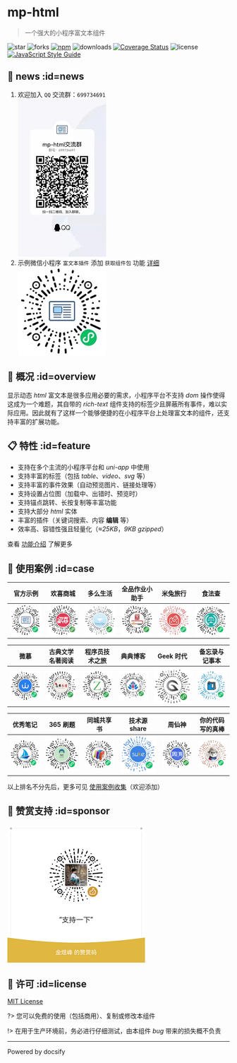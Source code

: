 # mp-html

> 一个强大的小程序富文本组件

![star](https://img.shields.io/github/stars/jin-yufeng/mp-html)
![forks](https://img.shields.io/github/forks/jin-yufeng/mp-html)
[![npm](https://img.shields.io/npm/v/mp-html)](https://www.npmjs.com/package/mp-html)
![downloads](https://img.shields.io/npm/dt/mp-html)
[![Coverage Status](https://coveralls.io/repos/github/jin-yufeng/mp-html/badge.svg?branch=master)](https://coveralls.io/github/jin-yufeng/mp-html?branch=master)
![license](https://img.shields.io/github/license/jin-yufeng/mp-html)
[![JavaScript Style Guide](https://img.shields.io/badge/code_style-standard-brightgreen.svg)](https://standardjs.com)

## 📰 news :id=news
1. 欢迎加入 `QQ` 交流群：`699734691`  
   ![group](assets/group.jpg)  
2. 示例微信小程序 `富文本插件` 添加 `获取组件包` 功能 [详细](overview/quickstart?id=mp)  
   ![富文本插件](assets/case/富文本插件.jpg)

## 📢 概况 :id=overview
显示动态 *html* 富文本是很多应用必要的需求，小程序平台不支持 *dom* 操作使得这成为一个难题，其自带的 *rich-text* 组件支持的标签少且屏蔽所有事件，难以实际应用。因此就有了这样一个能够便捷的在小程序平台上处理富文本的组件，还支持丰富的扩展功能。  

## 📋 特性 :id=feature
- 支持在多个主流的小程序平台和 *uni-app* 中使用
- 支持丰富的标签（包括 *table*、*video*、*svg* 等）
- 支持丰富的事件效果（自动预览图片、链接处理等）
- 支持设置占位图（加载中、出错时、预览时）
- 支持锚点跳转、长按复制等丰富功能
- 支持大部分 *html* 实体
- 丰富的插件（关键词搜索、内容 **编辑** 等）
- 效率高、容错性强且轻量化（*≈25KB*，*9KB gzipped*）

查看 [功能介绍](overview/feature) 了解更多

## 🎉 使用案例 :id=case

| 官方示例 | 欢喜商城 | 多么生活 | 全品作业小助手 | 米兔旅行 | 食法查 |
|:---:|:---:|:---:|:---:|:---:|:---:|
| ![富文本插件](assets/case/富文本插件.jpg) | ![欢喜商城](assets/case/欢喜商城.png) | ![多么生活](assets/case/多么生活.jpg) | ![全品作业小助手](assets/case/全品作业小助手.jpg) | ![米兔旅行](assets/case/米兔旅行.png) | ![食法查](assets/case/食法查.png) |

| 微慕 | 古典文学名著阅读 | 程序员技术之旅 | 典典博客 | Geek 时代 | 备忘录与记事本 |
|:---:|:---:|:---:|:---:|:---:|:---:|
| ![微慕](assets/case/微慕.jpg) | ![古典文学名著阅读](assets/case/古典文学名著阅读.jpg) | ![程序员技术之旅](assets/case/程序员技术之旅.jpg) | ![典典博客](assets/case/典典博客.jpg) | ![Geek时代](assets/case/Geek时代.jpg) | ![备忘录与记事本](assets/case/备忘录与记事本.jpg) |

| 优秀笔记 | 365 刷题 | 同城共享书 | 技术源 share | 周仙神 | 你的代码写的真棒 |
|:---:|:---:|:---:|:---:|:---:|:---:|
| ![优秀笔记](assets/case/优秀笔记.jpg) | ![365刷题](assets/case/365刷题.jpg) | ![同城共享书](assets/case/同城共享书.jpg) | ![技术源share](assets/case/技术源share.jpg) | ![周仙神](assets/case/周仙神.png) | ![你的代码写的真棒](assets/case/你的代码写的真棒.jpg) |

以上排名不分先后，更多可见 [使用案例收集](https://github.com/jin-yufeng/mp-html/issues/27)（欢迎添加）  

## 🎈 赞赏支持 :id=sponsor
![支持](assets/sponsor.png)

## 📃 许可 :id=license
[MIT License](https://github.com/jin-yufeng/mp-html/blob/master/LICENSE)  

?> 您可以免费的使用（包括商用）、复制或修改本组件  

!> 在用于生产环境前，务必进行仔细测试，由本组件 *bug* 带来的损失概不负责  

---
Powered by docsify